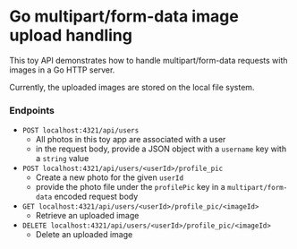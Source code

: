 # Go multipart/form-data image upload handling

This toy API demonstrates how to handle multipart/form-data requests with images in a Go HTTP server.

Currently, the uploaded images are stored on the local file system.

### Endpoints
- `POST localhost:4321/api/users`
    - All photos in this toy app are associated with a user
    - in the request body, provide a JSON object with a `username` key with a `string` value
- `POST localhost:4321/api/users/<userId>/profile_pic`
    - Create a new photo for the given `userId`
    - provide the photo file under the `profilePic` key in a `multipart/form-data` encoded request body
- `GET localhost:4321/api/users/<userId>/profile_pic/<imageId>`
    - Retrieve an uploaded image
- `DELETE localhost:4321/api/users/<userId>/profile_pic/<imageId>`
    - Delete an uploaded image
